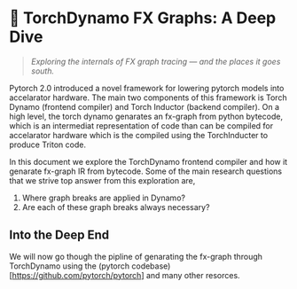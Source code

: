 # 🧠 TorchDynamo FX Graphs: A Deep Dive
> _Exploring the internals of FX graph tracing — and the places it goes south._

Pytorch 2.0 introduced a novel framework for lowering pytorch models into accelarator hardware. The main two components of this framework is Torch Dynamo (frontend compiler) and Torch Inductor (backend compiler). On a high level, the torch dynamo genarates an fx-graph from python bytecode, which is an intermediat representation of code than can be compiled for accelarator hardware which is the compiled using the TorchInducter to produce Triton code.

In this document we explore the TorchDynamo frontend compiler and how it genarate fx-graph IR from bytecode. Some of the main research questions that we strive top answer from this exploration are,

1. Where graph breaks are applied in Dynamo?
2. Are each of these graph breaks always necessary?

## Into the Deep End

We will now go though the pipline of genarating the fx-graph through TorchDynamo using the (pytorch codebase)[https://github.com/pytorch/pytorch] and many other resorces.